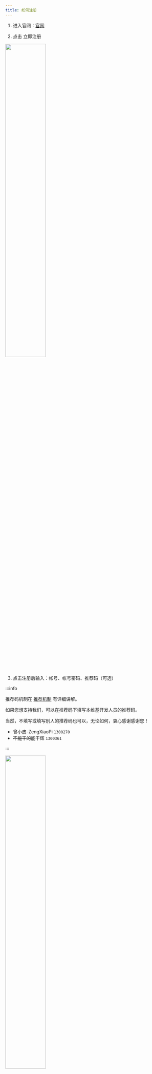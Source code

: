 ```yaml
---
title: 如何注册
---
```

 
1. 进入官网：[官网](https://simpfun.cn)    

2. 点击 立即注册  

<img src="/img/pages/Register-1.png" width="50%" />

3. 点击注册后输入：帐号、帐号密码、推荐码（可选）  

:::info

推荐码机制在 [推荐机制](/docs/sfe4/recommend) 有详细讲解。

如果您想支持我们，可以在推荐码下填写本维基开发人员的推荐码。  

当然，不填写或填写别人的推荐码也可以，无论如何，衷心感谢感谢您！

* 曾小皮-ZengXiaoPi `1300270`
* ~~不能干的~~能干辉 `1300361`

:::

<img src="/img/pages/Register-2.png" width="50%" />

4. 注册后进入微信小程序`简幻欢`，**准确无误地**输入您的微信号，然后**支付1元**即可绑定微信。绑定后，您就可以使用简幻欢的服务了。  

这里应该有一个微信小程序的二维码